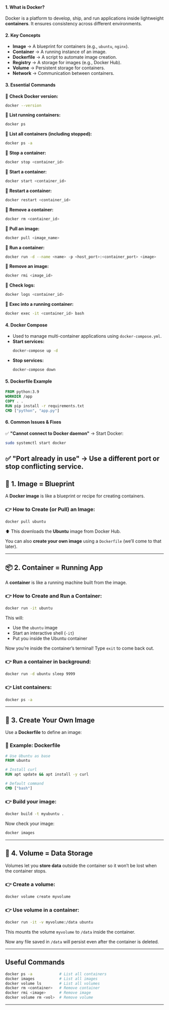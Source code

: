 #### **1. What is Docker?**

Docker is a platform to develop, ship, and run applications inside lightweight **containers**. It ensures consistency across different environments.

#### **2. Key Concepts**

- **Image** → A blueprint for containers (e.g., `ubuntu`, `nginx`).
- **Container** → A running instance of an image.
- **Dockerfile** → A script to automate image creation.
- **Registry** → A storage for images (e.g., Docker Hub).
- **Volume** → Persistent storage for containers.
- **Network** → Communication between containers.

#### **3. Essential Commands**

🔹 **Check Docker version:**

```bash
docker --version
```

🔹 **List running containers:**

```bash
docker ps
```

🔹 **List all containers (including stopped):**

```bash
docker ps -a
```

🔹 **Stop a container:**

```bash
docker stop <container_id>
```

🔹 **Start a container:**

```bash
docker start <container_id>
```

🔹 **Restart a container:**

```bash
docker restart <container_id>
```

🔹 **Remove a container:**

```bash
docker rm <container_id>
```

🔹 **Pull an image:**

```bash
docker pull <image_name>
```

🔹 **Run a container:**

```bash
docker run -d --name <name> -p <host_port>:<container_port> <image>
```

🔹 **Remove an image:**

```bash
docker rmi <image_id>
```

🔹 **Check logs:**

```bash
docker logs <container_id>
```

🔹 **Exec into a running container:**

```bash
docker exec -it <container_id> bash
```

#### **4. Docker Compose**

- Used to manage multi-container applications using `docker-compose.yml`.
- **Start services:**
  ```bash
  docker-compose up -d
  ```
- **Stop services:**
  ```bash
  docker-compose down
  ```

#### **5. Dockerfile Example**

```dockerfile
FROM python:3.9
WORKDIR /app
COPY . .
RUN pip install -r requirements.txt
CMD ["python", "app.py"]
```

#### **6. Common Issues & Fixes**

✅ **"Cannot connect to Docker daemon"** → Start Docker:

```bash
sudo systemctl start docker
```

## ✅ **"Port already in use"** → Use a different port or stop conflicting service.

## 🧱 **1. Image = Blueprint**

A **Docker image** is like a blueprint or recipe for creating containers.

### 👉 How to Create (or Pull) an Image:

```bash
docker pull ubuntu
```

⬆️ This downloads the **Ubuntu** image from Docker Hub.

You can also **create your own image** using a `Dockerfile` (we’ll come to that later).

---

## 📦 **2. Container = Running App**

A **container** is like a running machine built from the image.

### 👉 How to Create and Run a Container:

```bash
docker run -it ubuntu
```

This will:

- Use the `ubuntu` image
- Start an interactive shell (`-it`)
- Put you inside the Ubuntu container

Now you’re inside the container’s terminal! Type `exit` to come back out.

### 👉 Run a container in background:

```bash
docker run -d ubuntu sleep 9999
```

### 👉 List containers:

```bash
docker ps -a
```

---

## 📸 **3. Create Your Own Image**

Use a **Dockerfile** to define an image:

### 🔧 Example: Dockerfile

```Dockerfile
# Use Ubuntu as base
FROM ubuntu

# Install curl
RUN apt update && apt install -y curl

# Default command
CMD ["bash"]
```

### 👉 Build your image:

```bash
docker build -t myubuntu .
```

Now check your image:

```bash
docker images
```

---

## 💾 **4. Volume = Data Storage**

Volumes let you **store data** outside the container so it won’t be lost when the container stops.

### 👉 Create a volume:

```bash
docker volume create myvolume
```

### 👉 Use volume in a container:

```bash
docker run -it -v myvolume:/data ubuntu
```

This mounts the volume `myvolume` to `/data` inside the container.

Now any file saved in `/data` will persist even after the container is deleted.

---

## Useful Commands

```bash
docker ps -a            # List all containers
docker images           # List all images
docker volume ls        # List all volumes
docker rm <container>   # Remove container
docker rmi <image>      # Remove image
docker volume rm <vol>  # Remove volume
```

---
